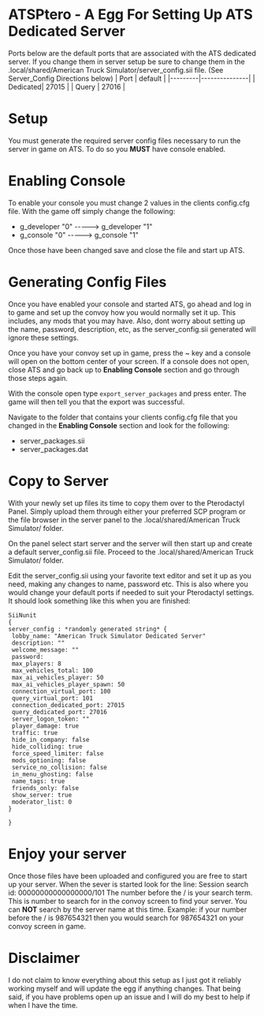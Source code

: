 # ATSPtero - A Egg For Setting Up ATS Dedicated Server


Ports below are the default ports that are associated with the ATS dedicated server.  If you change them in server setup be sure to change them in the .local/shared/American Truck Simulator/server_config.sii file. (See Server_Config Directions below)
| Port    | default       |
|---------|---------------|
| Dedicated| 27015 |
| Query    | 27016   |

# Setup
You must generate the required server config files necessary to run the server in game on ATS.  To do so you **MUST** have console enabled.  

# Enabling Console
To enable your console you must change 2 values in the clients config.cfg file.  With the game off simply change the following:
- g_developer "0" -----> g_developer "1"
- g_console "0" -----> g_console "1"

Once those have been changed save and close the file and start up ATS.

# Generating Config Files
Once you have enabled your console and started ATS, go ahead and log in to game and set up the convoy how you would normally set it up.  This includes, any mods that you may have.  Also, dont worry about setting up the name, password, description, etc, as the server_config.sii generated will ignore these settings.  

Once you have your convoy set up in game, press the ~ key and a console will open on the bottom center of your screen.  If a console does not open, close ATS and go back up to **Enabling Console** section and go through those steps again. 

With the console open type ```export_server_packages``` and press enter.  The game will then tell you that the export was successful.  

Navigate to the folder that contains your clients config.cfg file that you changed in the **Enabling Console** section and look for the following:

- server_packages.sii
- server_packages.dat


# Copy to Server

With your newly set up files its time to copy them over to the Pterodactyl Panel.  Simply upload them through either your preferred SCP program or the file browser in the server panel to the .local/shared/American Truck Simulator/ folder.

On the panel select start server and the server will then start up and create a default server_config.sii file.  Proceed to the .local/shared/American Truck Simulator/ folder.

Edit the server_config.sii using your favorite text editor and set it up as you need, making any changes to name, password etc.  This is also where you would change your default ports if needed to suit your Pterodactyl settings.  It should look something like this when you are finished:

```
SiiNunit
{
server_config : *randomly generated string* {
 lobby_name: "American Truck Simulator Dedicated Server"
 description: ""
 welcome_message: ""
 password: 
 max_players: 8
 max_vehicles_total: 100
 max_ai_vehicles_player: 50
 max_ai_vehicles_player_spawn: 50
 connection_virtual_port: 100
 query_virtual_port: 101
 connection_dedicated_port: 27015
 query_dedicated_port: 27016
 server_logon_token: ""
 player_damage: true
 traffic: true
 hide_in_company: false
 hide_colliding: true
 force_speed_limiter: false
 mods_optioning: false
 service_no_collision: false
 in_menu_ghosting: false
 name_tags: true
 friends_only: false
 show_server: true
 moderator_list: 0
}

}

```

# Enjoy your server
Once those files have been uploaded and configured you are free to start up your server.  When the sever is started look for the line: Session search id: 00000000000000000/101  The number before the / is your search term.  This is number to search for in the convoy screen to find your server.  You can **NOT** search by the server name at this time.  Example: if your number before the / is 987654321 then you would search for 987654321 on your convoy screen in game.


# Disclaimer
I do not claim to know everything about this setup as I just got it reliably working myself and will update the egg if anything changes.  That being said, if you have problems open up an issue and I will do my best to help if when I have the time.  

